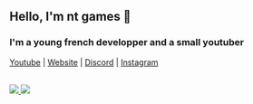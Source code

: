 ## Hello, I'm nt games  👋

### I'm a young french developper and a small youtuber 

<p align='centre'>
  <a href="ttps://www.youtube.com/c/nt-games-ytb">Youtube</a> |
  <a href="http://nt-games-site.000webhostapp.com/">Website</a> |
  <a href="https://discord.com/invite/nk22HmUDJC">Discord</a> |
  <a href="https://www.instagram.com/nicolas__tr/ ">Instagram</a>
</p>

<p align="centre"><br>
  <a href="https://github.com/nt-games-ytb">
    <img src="https://lanyard-profile-readme.vercel.app/api/414544260956946432"/>
    <img src="https://lanyard-profile-readme.vercel.app/api/714791613980737537"/>
  </a>
</p>
